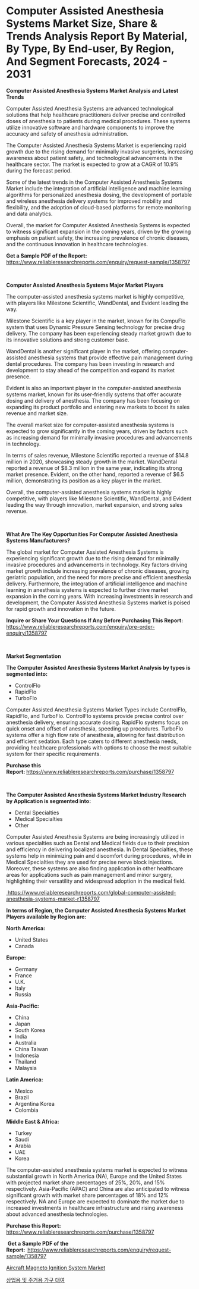 <p><h1>Computer Assisted Anesthesia Systems Market Size, Share & Trends Analysis Report By Material, By Type, By End-user, By Region, And Segment Forecasts, 2024 - 2031</h1></p><p><strong>Computer Assisted Anesthesia Systems Market Analysis and Latest Trends</strong></p>
<p><p>Computer Assisted Anesthesia Systems are advanced technological solutions that help healthcare practitioners deliver precise and controlled doses of anesthesia to patients during medical procedures. These systems utilize innovative software and hardware components to improve the accuracy and safety of anesthesia administration.</p><p>The Computer Assisted Anesthesia Systems Market is experiencing rapid growth due to the rising demand for minimally invasive surgeries, increasing awareness about patient safety, and technological advancements in the healthcare sector. The market is expected to grow at a CAGR of 10.9% during the forecast period.</p><p>Some of the latest trends in the Computer Assisted Anesthesia Systems Market include the integration of artificial intelligence and machine learning algorithms for personalized anesthesia dosing, the development of portable and wireless anesthesia delivery systems for improved mobility and flexibility, and the adoption of cloud-based platforms for remote monitoring and data analytics.</p><p>Overall, the market for Computer Assisted Anesthesia Systems is expected to witness significant expansion in the coming years, driven by the growing emphasis on patient safety, the increasing prevalence of chronic diseases, and the continuous innovation in healthcare technologies.</p></p>
<p><strong>Get a Sample PDF of the Report:&nbsp;</strong> <a href="https://www.reliableresearchreports.com/enquiry/request-sample/1358797">https://www.reliableresearchreports.com/enquiry/request-sample/1358797</a></p>
<p>&nbsp;</p>
<p><strong>Computer Assisted Anesthesia Systems Major Market Players</strong></p>
<p><p>The computer-assisted anesthesia systems market is highly competitive, with players like Milestone Scientific, WandDental, and Evident leading the way. </p><p>Milestone Scientific is a key player in the market, known for its CompuFlo system that uses Dynamic Pressure Sensing technology for precise drug delivery. The company has been experiencing steady market growth due to its innovative solutions and strong customer base. </p><p>WandDental is another significant player in the market, offering computer-assisted anesthesia systems that provide effective pain management during dental procedures. The company has been investing in research and development to stay ahead of the competition and expand its market presence. </p><p>Evident is also an important player in the computer-assisted anesthesia systems market, known for its user-friendly systems that offer accurate dosing and delivery of anesthesia. The company has been focusing on expanding its product portfolio and entering new markets to boost its sales revenue and market size. </p><p>The overall market size for computer-assisted anesthesia systems is expected to grow significantly in the coming years, driven by factors such as increasing demand for minimally invasive procedures and advancements in technology. </p><p>In terms of sales revenue, Milestone Scientific reported a revenue of $14.8 million in 2020, showcasing steady growth in the market. WandDental reported a revenue of $8.3 million in the same year, indicating its strong market presence. Evident, on the other hand, reported a revenue of $6.5 million, demonstrating its position as a key player in the market. </p><p>Overall, the computer-assisted anesthesia systems market is highly competitive, with players like Milestone Scientific, WandDental, and Evident leading the way through innovation, market expansion, and strong sales revenue.</p></p>
<p>&nbsp;</p>
<p><strong>What Are The Key Opportunities For Computer Assisted Anesthesia Systems Manufacturers?</strong></p>
<p><p>The global market for Computer Assisted Anesthesia Systems is experiencing significant growth due to the rising demand for minimally invasive procedures and advancements in technology. Key factors driving market growth include increasing prevalence of chronic diseases, growing geriatric population, and the need for more precise and efficient anesthesia delivery. Furthermore, the integration of artificial intelligence and machine learning in anesthesia systems is expected to further drive market expansion in the coming years. With increasing investments in research and development, the Computer Assisted Anesthesia Systems market is poised for rapid growth and innovation in the future.</p></p>
<p><strong>Inquire or Share Your Questions If Any Before Purchasing This Report:</strong> <a href="https://www.reliableresearchreports.com/enquiry/pre-order-enquiry/1358797">https://www.reliableresearchreports.com/enquiry/pre-order-enquiry/1358797</a></p>
<p>&nbsp;</p>
<p><strong>Market Segmentation</strong></p>
<p><strong>The Computer Assisted Anesthesia Systems Market Analysis by types is segmented into:</strong></p>
<p><ul><li>ControlFlo</li><li>RapidFlo</li><li>TurboFlo</li></ul></p>
<p><p>Computer Assisted Anesthesia Systems Market Types include ControlFlo, RapidFlo, and TurboFlo. ControlFlo systems provide precise control over anesthesia delivery, ensuring accurate dosing. RapidFlo systems focus on quick onset and offset of anesthesia, speeding up procedures. TurboFlo systems offer a high flow rate of anesthesia, allowing for fast distribution and efficient sedation. Each type caters to different anesthesia needs, providing healthcare professionals with options to choose the most suitable system for their specific requirements.</p></p>
<p><strong>Purchase this Report:&nbsp;</strong><a href="https://www.reliableresearchreports.com/purchase/1358797">https://www.reliableresearchreports.com/purchase/1358797</a></p>
<p>&nbsp;</p>
<p><strong>The Computer Assisted Anesthesia Systems Market Industry Research by Application is segmented into:</strong></p>
<p><ul><li>Dental Specialties</li><li>Medical Specialties</li><li>Other</li></ul></p>
<p><p>Computer Assisted Anesthesia Systems are being increasingly utilized in various specialties such as Dental and Medical fields due to their precision and efficiency in delivering localized anesthesia. In Dental Specialties, these systems help in minimizing pain and discomfort during procedures, while in Medical Specialties they are used for precise nerve block injections. Moreover, these systems are also finding application in other healthcare areas for applications such as pain management and minor surgery, highlighting their versatility and widespread adoption in the medical field.</p></p>
<p><a href="https://www.reliableresearchreports.com/global-computer-assisted-anesthesia-systems-market-r1358797">&nbsp;https://www.reliableresearchreports.com/global-computer-assisted-anesthesia-systems-market-r1358797</a></p>
<p><strong>In terms of Region, the Computer Assisted Anesthesia Systems Market Players available by Region are:</strong></p>
<p>
    <p> <strong> North America: </strong>
        <ul>
            <li>United States</li>
            <li>Canada</li>
        </ul>
        </p> 
    <p> <strong> Europe: </strong>
        <ul>
            <li>Germany</li>
            <li>France</li>
            <li>U.K.</li>
            <li>Italy</li>
            <li>Russia</li>
        </ul>
        </p> 
    <p> <strong> Asia-Pacific: </strong>
        <ul>
            <li>China</li>
            <li>Japan</li>
            <li>South Korea</li>
            <li>India</li>
            <li>Australia</li>
            <li>China Taiwan</li>
            <li>Indonesia</li>
            <li>Thailand</li>
            <li>Malaysia</li>
        </ul>
        </p> 
    <p> <strong> Latin America: </strong>
        <ul>
            <li>Mexico</li>
            <li>Brazil</li>
            <li>Argentina Korea</li>
            <li>Colombia</li>
        </ul>
        </p> 
    <p> <strong> Middle East & Africa: </strong>
        <ul>
            <li>Turkey</li>
            <li>Saudi</li>
            <li>Arabia</li>
            <li>UAE</li>
            <li>Korea</li>
        </ul>
    </p>
    </p>
<p><p>The computer-assisted anesthesia systems market is expected to witness substantial growth in North America (NA), Europe and the United States with projected market share percentages of 25%, 20%, and 15% respectively. Asia-Pacific (APAC) and China are also anticipated to witness significant growth with market share percentages of 18% and 12% respectively. NA and Europe are expected to dominate the market due to increased investments in healthcare infrastructure and rising awareness about advanced anesthesia technologies.</p></p>
<p><strong>Purchase this Report: </strong><a href="https://www.reliableresearchreports.com/purchase/1358797">https://www.reliableresearchreports.com/purchase/1358797</a></p>
<p>&nbsp;<strong>Get a Sample PDF of the Report:&nbsp;&nbsp;</strong><a href="https://www.reliableresearchreports.com/enquiry/request-sample/1358797">https://www.reliableresearchreports.com/enquiry/request-sample/1358797</a></p>
<p><strong></strong></p>
<p><p><a href="https://view.publitas.com/reportprime-1/analyzing-aircraft-magneto-ignition-system-market-global-industry-perspective-and-forecast-2024-to-2031/">Aircraft Magneto Ignition System Market</a></p><p><a href="https://github.com/iansanftyord09878/Market-Research-Report-List-1/blob/main/808577481656.md">상업용 및 주거용 가구 대여</a></p></p>